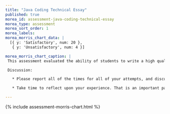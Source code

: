 ```yaml
---
title: "Java Coding Technical Essay"
published: true
morea_id: assessment-java-coding-technical-essay
morea_type: assessment
morea_sort_order: 1
morea_labels:
morea_morris_chart_data: |
  [{ y: 'Satisfactory', num: 20 },
   { y: 'Unsatisfactory', num: 4 }]

morea_morris_chart_caption: |
 This assessment evaluated the ability of students to write a high quality technical essay summarizing their experiences doing the Java Coding practice WODs.

 Discussion:

   * Please report all of the times for all of your attempts, and discuss what changed between attempts.  This provides a reader with insight into how exactly you learn from doing the same programming problem more than once. 

   * Take time to reflect upon your experience. That is an important part of the learning experience.  These blog postings are ultimately for you, not for me.  Make them valuable.   Don't finish the WODs at 8:55pm on Tuesday leaving you only 5 minutes to throw together a posting.  That eliminates a learning opportunity.

---
```


{%  include assessment-morris-chart.html  %}
